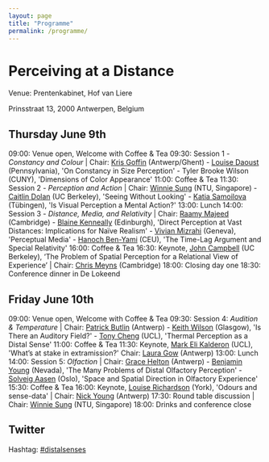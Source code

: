 ```yaml
---
layout: page
title: "Programme"
permalink: /programme/
---
```

# Perceiving at a Distance

Venue: Prentenkabinet, Hof van Liere

Prinsstraat 13, 2000 Antwerpen, Belgium

## Thursday June 9th

09:00: Venue open, Welcome with Coffee & Tea
09:30: Session 1 - *Constancy and Colour* | Chair: [Kris Goffin](http://goo.gl/L91gdV) (Antwerp/Ghent)
    - [Louise Daoust](https://goo.gl/VCkrlC) (Pennsylvania), 'On Constancy in Size Perception'
    - Tyler Brooke Wilson (CUNY), 'Dimensions of Color Appearance'
11:00: Coffee & Tea
11:30: Session 2 - *Perception and Action* | Chair: [Winnie Sung](https://goo.gl/Pf6elV) (NTU, Singapore)
    - [Caitlin Dolan](https://goo.gl/6Jxfsj) (UC Berkeley), 'Seeing Without Looking'
    - [Katia Samoilova](https://goo.gl/p4gA5X) (Tübingen), 'Is Visual Perception a Mental Action?'
13:00: Lunch
14:00: Session 3 - *Distance, Media, and Relativity* | Chair: [Raamy Majeed](https://goo.gl/Sq1fUz) (Cambridge)
    - [Blaine Kenneally](http://goo.gl/3G7xLc) (Edinburgh), 'Direct Perception at Vast Distances: Implications for Naïve Realism'
    - [Vivian Mizrahi](http://goo.gl/4fdk73) (Geneva), 'Perceptual Media'
    - [Hanoch Ben-Yami](https://goo.gl/NVGyW1) (CEU), 'The Time-Lag Argument and Special Relativity'
16:00: Coffee & Tea
16:30: Keynote, [John Campbell](http://goo.gl/C1U9wv) (UC Berkeley), ‘The Problem of Spatial Perception for a Relational View of Experience’ | Chair: [Chris Meyns](http://goo.gl/MkgU6U) (Cambridge)
18:00: Closing day one
18:30: Conference dinner in De Lokeend

## Friday June 10th

09:00: Venue open, Welcome with Coffee & Tea
09:30: Session 4: *Audition & Temperature* | Chair: [Patrick Butlin](https://goo.gl/LjB7zT) (Antwerp)
    - [Keith Wilson](http://goo.gl/Il6WBf) (Glasgow), 'Is There an Auditory Field?'
    - [Tony Cheng](http://goo.gl/zICkBp) (UCL), 'Thermal Perception as a Distal Sense' 
11:00: Coffee & Tea
11:30: Keynote, [Mark Eli Kalderon](https://goo.gl/E32jy2) (UCL), 'What’s at stake in extramission?' Chair: [Laura Gow](http://goo.gl/AaRpld) (Antwerp)
13:00: Lunch
14:00: Session 5: *Olfaction* | Chair: [Grace Helton](http://goo.gl/3ihi2Z) (Antwerp)
    - [Benjamin Young](http://goo.gl/qdjqkE) (Nevada), 'The Many Problems of Distal Olfactory Perception'
    - [Solveig Aasen](http://goo.gl/gxrHw1) (Oslo), 'Space and Spatial Direction in Olfactory Experience'
15:30: Coffee & Tea
16:00: Keynote, [Louise Richardson](https://goo.gl/uueNaI) (York), 'Odours and sense-data' | Chair: [Nick Young](http://goo.gl/Q007Og) (Antwerp)
17:30: Round table discussion | Chair: [Winnie Sung](https://goo.gl/Pf6elV) (NTU, Singapore)
18:00: Drinks and conference close

## Twitter
Hashtag: [#distalsenses](https://goo.gl/r6xtd5)
